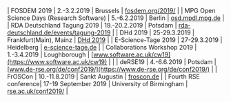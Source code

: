 | FOSDEM 2019 | 2.-3.2.2019 | Brussels | [fosdem.org/2019/](https://fosdem.org/2019/) |
| MPG Open Science Days (Research Software) | 5.-6.2.2019 | Berlin | [osd.mpdl.mpg.de](http://osd.mpdl.mpg.de) |
| RDA Deutschland Tagung 2019 | 19.-20.2.2019 | Potsdam | [rda-deutschland.de/events/tagung-2019](https://www.rda-deutschland.de/events/tagung-2019) |
| DHd 2019 | 25-29.3.2019 | Frankfurt(Main), Mainz | [DHd 2019](http://dhd2019.org) |
| E-Science-Tage 2019 | 27-29.3.2019 | Heidelberg | [e-science-tage.de](https://e-science-tage.de) |
| Collaborations Workshop 2019 | 1.-3.4.2019 | Loughborough | [www.software.ac.uk/cw19](https://www.software.ac.uk/cw19) | |
| deRSE19 | 4.-6.6.2019 | Potsdam | [www.de-rse.org/de/conf2019/](https://www.de-rse.org/de/conf2019/) |
| FrOSCon | 10.-11.8.2019 | Sankt Augustin | [froscon.de](https://www.froscon.de/) |
| Fourth RSE conference| 17-19 September 2019 | University of Birmingham | [rse.ac.uk/conf2019/](https://rse.ac.uk/conf2019/) |